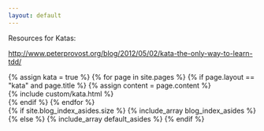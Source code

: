 ```yaml
---
layout: default
---
```


Resources for Katas:

http://www.peterprovost.org/blog/2012/05/02/kata-the-only-way-to-learn-tdd/

<div class="blog-index">
  {% assign kata = true %}
  {% for page in site.pages %}
    {% if page.layout == "kata" and page.title %}
      {% assign content = page.content %}
      <article>
        {% include custom/kata.html %}
      </article>
    {% endif %}
  {% endfor %}
</div>

<aside class="sidebar">
  {% if site.blog_index_asides.size %}
    {% include_array blog_index_asides %}
  {% else %}
    {% include_array default_asides %}
  {% endif %}
</aside>

